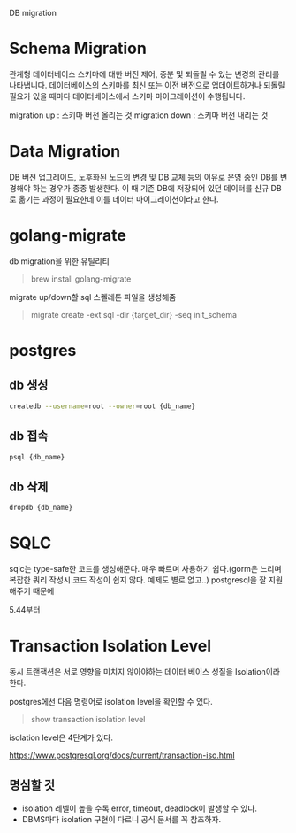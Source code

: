 DB migration

# Schema Migration
관계형 데이터베이스 스키마에 대한 버전 제어, 증분 및 되돌릴 수 있는 변경의 관리를 나타냅니다. 데이터베이스의 스키마를 최신 또는 이전 버전으로 업데이트하거나 되돌릴 필요가 있을 때마다 데이터베이스에서 스키마 마이그레이션이 수행됩니다.

migration up : 스키마 버전 올리는 것
migration down : 스키마 버전 내리는 것
# Data Migration
DB 버전 업그레이드, 노후화된 노드의 변경 및 DB 교체 등의 이유로 운영 중인 DB를 변경해야 하는 경우가 종종 발생한다. 이 때 기존 DB에 저장되어 있던 데이터를 신규 DB로 옮기는 과정이 필요한데 이를 데이터 마이그레이션이라고 한다.

# golang-migrate
db migration을 위한 유틸리티
> brew install golang-migrate

migrate up/down할 sql 스켈레톤 파일을 생성해줌
> migrate create -ext sql -dir {target_dir} -seq init_schema

# postgres

## db 생성
```bash
createdb --username=root --owner=root {db_name}
```

## db 접속
```bash
psql {db_name}
```

## db 삭제
```bash
dropdb {db_name}
```

# SQLC
sqlc는 type-safe한 코드를 생성해준다.
매우 빠르며 사용하기 쉽다.(gorm은 느리며 복잡한 쿼리 작성시 코드 작성이 쉽지 않다. 예제도 별로 없고..)
postgresql을 잘 지원해주기 때문에 

5.44부터


# Transaction Isolation Level
동시 트랜잭션은 서로 영향을 미치지 않아야하는 데이터 베이스 성질을 Isolation이라 한다.

postgres에선 다음 명령어로 isolation level을 확인할 수 있다.
> show transaction isolation level

isolation level은 4단계가 있다.

https://www.postgresql.org/docs/current/transaction-iso.html

## 명심할 것
- isolation 레벨이 높을 수록 error, timeout, deadlock이 발생할 수 있다.
- DBMS마다 isolation 구현이 다르니 공식 문서를 꼭 참조하자.
